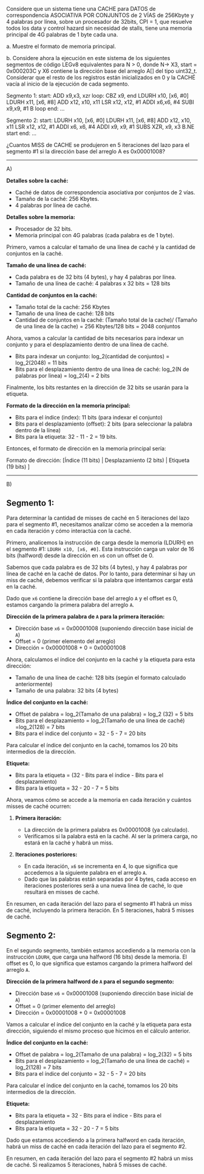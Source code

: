 Considere que un sistema tiene una CACHE para DATOS de correspondencia ASOCIATIVA POR
CONJUNTOS de 2 VÍAS de 256Kbyte y 4 palabras por línea, sobre un procesador de 32bits, CPI = 1,
que resuelve todos los data y control hazard sin necesidad de stalls, tiene una memoria principal de
4G palabras de 1 byte cada una.

a. Muestre el formato de memoria principal.

b. Considere ahora la ejecución en este sistema de los siguientes segmentos de código LEGv8
equivalentes para N > 0, donde N→ X3, start = 0x000203C y X6 contiene la dirección base
del arreglo A[] del tipo uint32_t. Considerar que el resto de los registros están inicializados en
0 y la CACHÉ vacía al inicio de la ejecución de cada segmento.


Segmento 1: 
	start: ADD x9,x3, xzr
	loop: CBZ x9, end
	      LDURH x10, [x6, #0]
	      LDURH x11, [x6, #8]
	      ADD x12, x10, x11 
	      LSR x12, x12, #1
	      ADDI x6,x6, #4
	      SUBI x9,x9, #1
	      B loop
	end: ...
	
	
Segmento 2: 
	start: LDURH x10, [x6, #0]
	       LDURH x11, [x6, #8]
	       ADD x12, x10, x11
	       LSR x12, x12, #1
	       ADDI x6, x6, #4
	       ADDI x9, x9, #1
	       SUBS XZR, x9, x3
	       B.NE start
	end: ...
	
	
¿Cuantos MISS de CACHE se produjeron en 5 iteraciones del lazo para el segmento #1 si la
dirección base del arreglo A es 0x00001008?




---------------------------------------------------------------------------------------------------------------------------

A)


**Detalles sobre la caché:**
- Caché de datos de correspondencia asociativa por conjuntos de 2 vías.
- Tamaño de la caché: 256 Kbytes.
- 4 palabras por línea de caché.

**Detalles sobre la memoria:**
- Procesador de 32 bits.
- Memoria principal con 4G palabras (cada palabra es de 1 byte).

Primero, vamos a calcular el tamaño de una línea de caché y la cantidad de conjuntos en la caché.

**Tamaño de una línea de caché:**
- Cada palabra es de 32 bits (4 bytes), y hay 4 palabras por línea.
- Tamaño de una línea de caché: 4 palabras x 32 bits = 128 bits

**Cantidad de conjuntos en la caché:**
- Tamaño total de la caché: 256 Kbytes
- Tamaño de una línea de caché: 128 bits
- Cantidad de conjuntos en la caché: (Tamaño total de la cache)/ (Tamaño de una linea de la cache) = 256 Kbytes/128 bits = 2048 conjuntos


Ahora, vamos a calcular la cantidad de bits necesarios para indexar un conjunto y para el desplazamiento dentro de una línea de caché.

- Bits para indexar un conjunto: log_2(cantidad de conjuntos) = log_2(2048) = 11 bits
- Bits para el desplazamiento dentro de una línea de caché: log_2(N de palabras por linea) = log_2(4) = 2 bits


Finalmente, los bits restantes en la dirección de 32 bits se usarán para la etiqueta.

**Formato de la dirección en la memoria principal:**
- Bits para el índice (index): 11 bits (para indexar el conjunto)
- Bits para el desplazamiento (offset): 2 bits (para seleccionar la palabra dentro de la línea)
- Bits para la etiqueta: 32 - 11 - 2 = 19 bits.

Entonces, el formato de dirección en la memoria principal sería:

Formato de dirección:
	[Índice (11 bits) | Desplazamiento (2 bits) | Etiqueta (19 bits) ]


--------------------------------------------------------------------------------------------------------------------------------------


B)


## Segmento 1: ##

Para determinar la cantidad de misses de caché en 5 iteraciones del lazo para el segmento #1, necesitamos analizar cómo se acceden a la memoria en cada iteración y cómo interactúa con la caché.

Primero, analicemos la instrucción de carga desde la memoria (LDURH) en el segmento #1: `LDURH x10, [x6, #0]`. Esta instrucción carga un valor de 16 bits (halfword) desde la dirección en `x6` con un offset de 0. 

Sabemos que cada palabra es de 32 bits (4 bytes), y hay 4 palabras por línea de caché en la caché de datos. Por lo tanto, para determinar si hay un miss de caché, debemos verificar si la palabra que intentamos cargar está en la caché.

Dado que `x6` contiene la dirección base del arreglo `A` y el offset es 0, estamos cargando la primera palabra del arreglo `A`.

**Dirección de la primera palabra de `A` para la primera iteración:**
- Dirección base `x6` = 0x00001008 (suponiendo dirección base inicial de `A`)
- Offset = 0 (primer elemento del arreglo)
- Dirección = 0x00001008 + 0 = 0x00001008

Ahora, calculamos el índice del conjunto en la caché y la etiqueta para esta dirección:

- Tamaño de una línea de caché: 128 bits (según el formato calculado anteriormente)
- Tamaño de una palabra: 32 bits (4 bytes)

**Índice del conjunto en la caché:**
- Offset de palabra = log_2(Tamaño de una palabra) = log_2 (32) = 5 bits
- Bits para el desplazamiento = log_2(Tamaño de una línea de caché) =log_2(128) = 7 bits
- Bits para el índice del conjunto = 32 - 5 - 7 = 20 bits

Para calcular el índice del conjunto en la caché, tomamos los 20 bits intermedios de la dirección.

**Etiqueta:**
- Bits para la etiqueta = (32 - Bits para el índice - Bits para el desplazamiento) 
- Bits para la etiqueta = 32 - 20 - 7 = 5 bits

Ahora, veamos cómo se accede a la memoria en cada iteración y cuántos misses de caché ocurren:

1. **Primera iteración:**
   - La dirección de la primera palabra es 0x00001008 (ya calculado).
   - Verificamos si la palabra está en la caché. Al ser la primera carga, no estará en la caché y habrá un miss.

2. **Iteraciones posteriores:**
   - En cada iteración, `x6` se incrementa en 4, lo que significa que accedemos a la siguiente palabra en el arreglo `A`.
   - Dado que las palabras están separadas por 4 bytes, cada acceso en iteraciones posteriores será a una nueva línea de caché, lo que resultará en misses de caché.

En resumen, en cada iteración del lazo para el segmento #1 habrá un miss de caché, incluyendo la primera iteración. En 5 iteraciones, habrá 5 misses de caché.



## Segmento 2: ##


En el segundo segmento, también estamos accediendo a la memoria con la instrucción `LDURH`, que carga una halfword (16 bits) desde la memoria. El offset es 0, lo que significa que estamos cargando la primera halfword del arreglo `A`.

**Dirección de la primera halfword de `A` para el segundo segmento:**
- Dirección base `x6` = 0x00001008 (suponiendo dirección base inicial de `A`)
- Offset = 0 (primer elemento del arreglo)
- Dirección = 0x00001008 + 0 = 0x00001008

Vamos a calcular el índice del conjunto en la caché y la etiqueta para esta dirección, siguiendo el mismo proceso que hicimos en el cálculo anterior.

**Índice del conjunto en la caché:**
- Offset de palabra = log_2(Tamaño de una palabra) = log_2(32) = 5 bits
- Bits para el desplazamiento = log_2(Tamaño de una línea de caché) = log_2(128) = 7 bits
- Bits para el índice del conjunto = 32 - 5 - 7 = 20 bits

Para calcular el índice del conjunto en la caché, tomamos los 20 bits intermedios de la dirección.

**Etiqueta:**
- Bits para la etiqueta = 32 - Bits para el índice - Bits para el desplazamiento 
- Bits para la etiqueta = 32 - 20 - 7 = 5 bits

Dado que estamos accediendo a la primera halfword en cada iteración, habrá un miss de caché en cada iteración del lazo para el segmento #2.

En resumen, en cada iteración del lazo para el segmento #2 habrá un miss de caché. Si realizamos 5 iteraciones, habrá 5 misses de caché.





